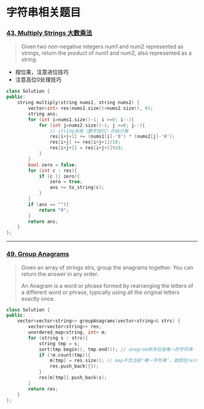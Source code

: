 # 字符串相关题目

### [43. Multiply Strings 大数乘法](https://leetcode-cn.com/problems/multiply-strings/)
> Given two non-negative integers num1 and num2 represented as strings, return the product of num1 and num2, also represented as a string.
- 按位乘，注意进位技巧
- 注意高位0处理技巧
```c++
class Solution {
public:
    string multiply(string nums1, string nums2) {
        vector<int> res(nums1.size()+nums2.size(), 0);
        string ans;
        for (int i=nums1.size()-1; i >=0; i--){
            for (int j=nums2.size()-1; j >=0; j--){
                // string末尾（数字低位）开始计算
                res[i+j+1] += (nums1[i]-'0') * (nums2[j]-'0');
                res[i+j] += res[i+j+1]/10;
                res[i+j+1] = res[i+j+1]%10;
            }
        }
        bool zero = false;
        for (int c : res){
            if (c || zero){
                zero = true;
                ans += to_string(c);
            }
        }
        if (ans == ""){
            return "0";
        }
        return ans;
    }
};
```
---

### [49. Group Anagrams](https://leetcode-cn.com/problems/group-anagrams/)
> Given an array of strings strs, group the anagrams together. You can return the answer in any order.
> 
> An Anagram is a word or phrase formed by rearranging the letters of a different word or phrase, typically using all the original letters exactly once.

```c++
class Solution {
public:
    vector<vector<string>> groupAnagrams(vector<string>& strs) {
        vector<vector<string>> res;
        unordered_map<string, int> m;
        for (string s : strs){
            string tmp = s;
            sort(tmp.begin(), tmp.end()); // anagram排序后是唯一的字符串
            if (!m.count(tmp)){
                m[tmp] = res.size(); // map不含当前‘唯一字符串’，就把在res中的下标存进去    
                res.push_back({});
            }
            res[m[tmp]].push_back(s);
        }
        return res;
    }
};
```